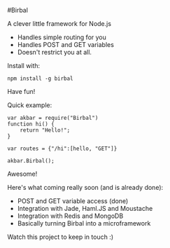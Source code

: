 #Birbal

A clever little framework for Node.js

* Handles simple routing for you
* Handles POST and GET variables
* Doesn't restrict you at all.

Install with:

    npm install -g birbal

Have fun!

Quick example:

    var akbar = require("Birbal")
    function hi() {
        return "Hello!";
    }

    var routes = {"/hi":[hello, "GET"]}

    akbar.Birbal();


Awesome!

Here's what coming really soon (and is already done):

* POST and GET variable access (done)
* Integration with Jade, Haml.JS and Moustache
* Integration with Redis and MongoDB
* Basically turning Birbal into a microframework

Watch this project to keep in touch :) 
